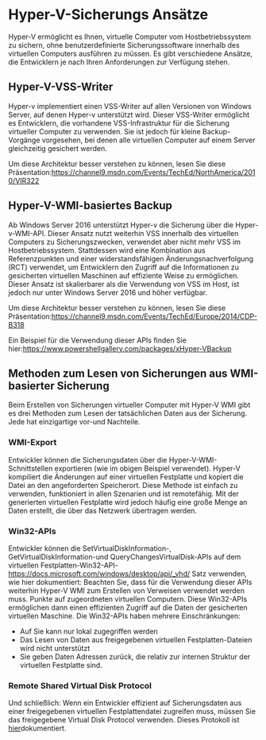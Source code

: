 # <a name="hyper-v-backup-approaches"></a>Hyper-V-Sicherungs Ansätze
Hyper-V ermöglicht es Ihnen, virtuelle Computer vom Hostbetriebssystem zu sichern, ohne benutzerdefinierte Sicherungssoftware innerhalb des virtuellen Computers ausführen zu müssen.  Es gibt verschiedene Ansätze, die Entwicklern je nach Ihren Anforderungen zur Verfügung stehen.
## <a name="hyper-v-vss-writer"></a>Hyper-V-VSS-Writer
Hyper-v implementiert einen VSS-Writer auf allen Versionen von Windows Server, auf denen Hyper-v unterstützt wird.  Dieser VSS-Writer ermöglicht es Entwicklern, die vorhandene VSS-Infrastruktur für die Sicherung virtueller Computer zu verwenden.  Sie ist jedoch für kleine Backup-Vorgänge vorgesehen, bei denen alle virtuellen Computer auf einem Server gleichzeitig gesichert werden.

Um diese Architektur besser verstehen zu können, lesen Sie diese Präsentation:https://channel9.msdn.com/Events/TechEd/NorthAmerica/2010/VIR322
## <a name="hyper-v-wmi-based-backup"></a>Hyper-V-WMI-basiertes Backup
Ab Windows Server 2016 unterstützt Hyper-v die Sicherung über die Hyper-v-WMI-API.  Dieser Ansatz nutzt weiterhin VSS innerhalb des virtuellen Computers zu Sicherungszwecken, verwendet aber nicht mehr VSS im Hostbetriebssystem.  Stattdessen wird eine Kombination aus Referenzpunkten und einer widerstandsfähigen Änderungsnachverfolgung (RCT) verwendet, um Entwicklern den Zugriff auf die Informationen zu gesicherten virtuellen Maschinen auf effiziente Weise zu ermöglichen.  Dieser Ansatz ist skalierbarer als die Verwendung von VSS im Host, ist jedoch nur unter Windows Server 2016 und höher verfügbar.

Um diese Architektur besser verstehen zu können, lesen Sie diese Präsentation:https://channel9.msdn.com/Events/TechEd/Europe/2014/CDP-B318 

Ein Beispiel für die Verwendung dieser APIs finden Sie hier:https://www.powershellgallery.com/packages/xHyper-VBackup
## <a name="methods-for-reading-backups-from-wmi-based-backup"></a>Methoden zum Lesen von Sicherungen aus WMI-basierter Sicherung
Beim Erstellen von Sicherungen virtueller Computer mit Hyper-V WMI gibt es drei Methoden zum Lesen der tatsächlichen Daten aus der Sicherung.  Jede hat einzigartige vor-und Nachteile.
### <a name="wmi-export"></a>WMI-Export
Entwickler können die Sicherungsdaten über die Hyper-V-WMI-Schnittstellen exportieren (wie im obigen Beispiel verwendet).  Hyper-V kompiliert die Änderungen auf einer virtuellen Festplatte und kopiert die Datei an den angeforderten Speicherort.  Diese Methode ist einfach zu verwenden, funktioniert in allen Szenarien und ist remotefähig.  Mit der generierten virtuellen Festplatte wird jedoch häufig eine große Menge an Daten erstellt, die über das Netzwerk übertragen werden.
### <a name="win32-apis"></a>Win32-APIs
Entwickler können die SetVirtualDiskInformation-, GetVirtualDiskInformation-und QueryChangesVirtualDisk-APIs auf dem virtuellen Festplatten-Win32-API- https://docs.microsoft.com/windows/desktop/api/_vhd/ Satz verwenden, wie hier dokumentiert: Beachten Sie, dass für die Verwendung dieser APIs weiterhin Hyper-V WMI zum Erstellen von Verweisen verwendet werden muss. Punkte auf zugeordneten virtuellen Computern.  Diese Win32-APIs ermöglichen dann einen effizienten Zugriff auf die Daten der gesicherten virtuellen Maschine.  Die Win32-APIs haben mehrere Einschränkungen:
* Auf Sie kann nur lokal zugegriffen werden
* Das Lesen von Daten aus freigegebenen virtuellen Festplatten-Dateien wird nicht unterstützt
* Sie geben Daten Adressen zurück, die relativ zur internen Struktur der virtuellen Festplatte sind.

### <a name="remote-shared-virtual-disk-protocol"></a>Remote Shared Virtual Disk Protocol
Und schließlich: Wenn ein Entwickler effizient auf Sicherungsdaten aus einer freigegebenen virtuellen Festplattendatei zugreifen muss, müssen Sie das freigegebene Virtual Disk Protocol verwenden.  Dieses Protokoll ist [hier](https://docs.microsoft.com/openspecs/windows_protocols/ms-rsvd/c865c326-47d6-4a91-a62d-0e8f26007d15)dokumentiert.
